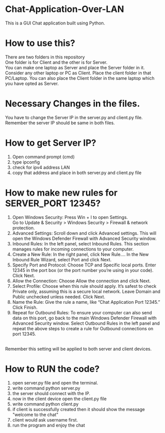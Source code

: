 # Chat-Application-Over-LAN
This is a GUI Chat application built using Python.<br/>
# How to use this?
There are two folders in this repository<br>
One folder is for Client and the other is for Server.<br>
You can make one laptop as Server and place the Server folder in it. <br>
Consider any other laptop or PC as Client. Place the client folder in that PC/Laptop. You can also place the Client folder in the same laptop which you have opted as Server. <br>

# Necessary Changes in the files.
You have to change the Server IP in the server.py and client.py file. Remember the server IP should be same in both files.

# How to get Server IP?
1. Open command prompt (cmd)
2. type ipconfig
3. check for ipv4 address LAN
4. copy that address and place in both server.py and client.py file

# How to make new rules for SERVER_PORT 12345?
1. Open Windows Security:
  Press Win + I to open Settings.<br>
  Go to Update & Security > Windows Security > Firewall & network protection. <br>
2. Advanced Settings:
  Scroll down and click Advanced settings. This will open the Windows Defender Firewall with Advanced Security window.
3. Inbound Rules:
In the left panel, select Inbound Rules. This section manages rules for incoming connections to your computer.
4. Create a New Rule:
In the right panel, click New Rule....
In the New Inbound Rule Wizard, select Port and click Next.
5. Specify Port and Protocol:
Choose TCP and Specific local ports.
Enter 12345 in the port box (or the port number you’re using in your code).
Click Next.
6. Allow the Connection:
Choose Allow the connection and click Next.
7. Select Profile:
Choose when this rule should apply. It’s safest to check Private only, assuming this is a secure local network. Leave Domain and Public unchecked unless needed.
Click Next.
8. Name the Rule:
Give the rule a name, like “Chat Application Port 12345.”
Click Finish.
9. Repeat for Outbound Rules:
To ensure your computer can also send data on this port, go back to the main Windows Defender Firewall with Advanced Security window.
Select Outbound Rules in the left panel and repeat the above steps to create a rule for Outbound connections on port 12345.
<br>
Remember this setting will be applied to both server and client devices.

# How to RUN the code?
1. open server.py file and open the terminal.
2. write command python server.py
3. the server should connect with the IP.
4. now in the client device open the client.py file
5. write command python client.py
6. if client is successfully created then it should show the message "welcome to the chat"
7. client would ask username first.
8. run the program and enjoy the chat
